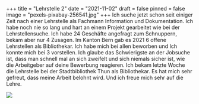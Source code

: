 +++
title = "Lehrstelle 2"
date = "2021-11-02"
draft = false
pinned = false
image = "pexels-pixabay-256541.jpg"
+++
Ich suche jetzt schon seit einiger Zeit nach einer Lehrstelle als Fachmann Information und Dokumentation. Ich habe noch nie so lang und hart an einem Projekt gearbeitet wie bei der Lehrstellensuche. Ich habe 24 Geschäfte angefragt zum Schnuppern, bekam aber nur 4 Zusagen. Im Kanton Bern gab es 2021 6 offene Lehrstellen als Bibliothekar. Ich habe mich bei allen beworben und Ich konnte mich bei 3 vorstellen. Ich glaube das Schwierigste an der Jobsuche ist, dass man schnell mal an sich zweifelt und sich niemals sicher ist, wie die Arbeitgeber auf deine Bewerbung reagieren. Ich bekam letzte Woche die Lehrstelle bei der Stadtbibliothek Thun als Bibliothekar. Es hat mich sehr gefreut, dass meine Arbeit belohnt wird. Und ich freue mich sehr auf die Lehre.

![](blog-bücher.jpg)